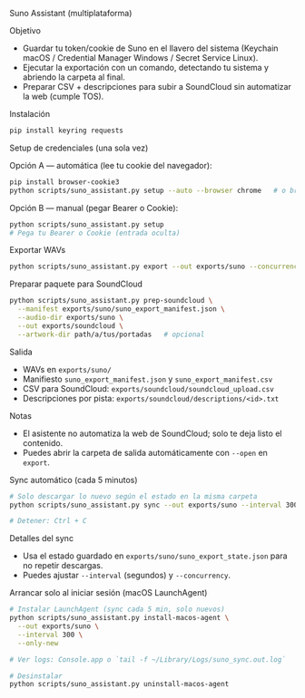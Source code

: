 Suno Assistant (multiplataforma)

Objetivo
- Guardar tu token/cookie de Suno en el llavero del sistema (Keychain macOS / Credential Manager Windows / Secret Service Linux).
- Ejecutar la exportación con un comando, detectando tu sistema y abriendo la carpeta al final.
- Preparar CSV + descripciones para subir a SoundCloud sin automatizar la web (cumple TOS).

Instalación

```bash
pip install keyring requests
```

Setup de credenciales (una sola vez)

Opción A — automática (lee tu cookie del navegador):

```bash
pip install browser-cookie3
python scripts/suno_assistant.py setup --auto --browser chrome   # o brave/edge/firefox/...
```

Opción B — manual (pegar Bearer o Cookie):

```bash
python scripts/suno_assistant.py setup
# Pega tu Bearer o Cookie (entrada oculta)
```

Exportar WAVs

```bash
python scripts/suno_assistant.py export --out exports/suno --concurrency 4 --open
```

Preparar paquete para SoundCloud

```bash
python scripts/suno_assistant.py prep-soundcloud \
  --manifest exports/suno/suno_export_manifest.json \
  --audio-dir exports/suno \
  --out exports/soundcloud \
  --artwork-dir path/a/tus/portadas   # opcional
```

Salida
- WAVs en `exports/suno/`
- Manifiesto `suno_export_manifest.json` y `suno_export_manifest.csv`
- CSV para SoundCloud: `exports/soundcloud/soundcloud_upload.csv`
- Descripciones por pista: `exports/soundcloud/descriptions/<id>.txt`

Notas
- El asistente no automatiza la web de SoundCloud; solo te deja listo el contenido.
- Puedes abrir la carpeta de salida automáticamente con `--open` en `export`.

Sync automático (cada 5 minutos)

```bash
# Solo descargar lo nuevo según el estado en la misma carpeta
python scripts/suno_assistant.py sync --out exports/suno --interval 300 --only-new --open-on-first

# Detener: Ctrl + C
```

Detalles del sync
- Usa el estado guardado en `exports/suno/suno_export_state.json` para no repetir descargas.
- Puedes ajustar `--interval` (segundos) y `--concurrency`.

Arrancar solo al iniciar sesión (macOS LaunchAgent)

```bash
# Instalar LaunchAgent (sync cada 5 min, solo nuevos)
python scripts/suno_assistant.py install-macos-agent \
  --out exports/suno \
  --interval 300 \
  --only-new

# Ver logs: Console.app o `tail -f ~/Library/Logs/suno_sync.out.log`

# Desinstalar
python scripts/suno_assistant.py uninstall-macos-agent
```
